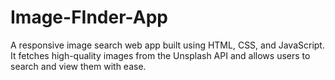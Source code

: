 # Image-FInder-App
A responsive image search web app built using HTML, CSS, and JavaScript. It fetches high-quality images from the Unsplash API and allows users to search and view them with ease.
